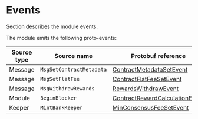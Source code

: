 <!--
order: 5
-->

# Events

Section describes the module events.

The module emits the following proto-events:

| Source type | Source name              | Protobuf reference                                                                        |
| ----------- | ------------------------ | ----------------------------------------------------------------------------------------- |
| Message     | `MsgSetContractMetadata` | [ContractMetadataSetEvent](../../../proto/archway/rewards/v1beta1/events.proto#L11)       |
| Message     | `MsgSetFlatFee`          | [ContractFlatFeeSetEvent](../../../proto/archway/rewards/v1beta1/events.proto#L57)        |
| Message     | `MsgWithdrawRewards`     | [RewardsWithdrawEvent](../../../proto/archway/rewards/v1beta1/events.proto#L40)           |
| Module      | `BeginBlocker`           | [ContractRewardCalculationEvent](../../../proto/archway/rewards/v1beta1/events.proto#L21) |
| Keeper      | `MintBankKeeper`         | [MinConsensusFeeSetEvent](../../../proto/archway/rewards/v1beta1/events.proto#L50)        |
